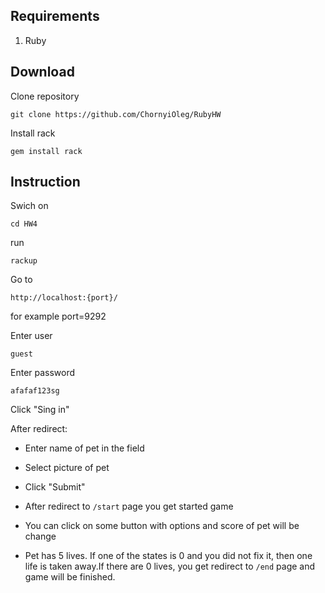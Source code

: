 ## Requirements


1. Ruby 

## Download
Clone repository 
```
git clone https://github.com/ChornyiOleg/RubyHW
``` 
Install rack
```
gem install rack
```
## Instruction

Swich on
```
cd HW4
```
run 
```
rackup
```

Go to 
```
http://localhost:{port}/
```
for example port=9292

Enter user
```
guest
```

Enter password
```
afafaf123sg
```
Click "Sing in"

After redirect:

- Enter name of pet in the field

- Select picture of pet

- Click "Submit"

- After redirect to `/start` page you get started game

- You can click on some button with options and score of pet will be change 

- Pet has 5 lives. If one of the states is 0 and you did not fix it, then one life is taken away.If there are 0 lives, you get redirect to `/end` page and game will be finished.




